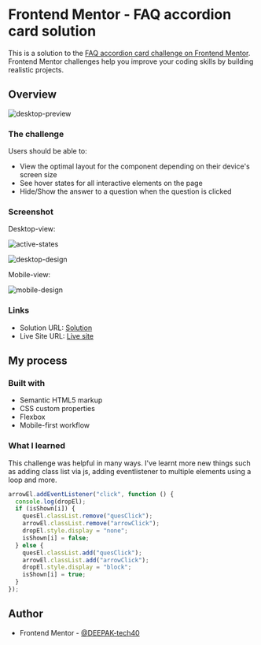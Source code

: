 # Frontend Mentor - FAQ accordion card solution

This is a solution to the [FAQ accordion card challenge on Frontend Mentor](https://www.frontendmentor.io/challenges/faq-accordion-card-XlyjD0Oam). Frontend Mentor challenges help you improve your coding skills by building realistic projects.

## Overview

![desktop-preview](https://user-images.githubusercontent.com/94350356/192354775-d6e65c3b-e324-4ba1-892a-db54b02a58db.jpg)


### The challenge

Users should be able to:

- View the optimal layout for the component depending on their device's screen size
- See hover states for all interactive elements on the page
- Hide/Show the answer to a question when the question is clicked

### Screenshot

Desktop-view:

![active-states](https://user-images.githubusercontent.com/94350356/192354832-aee22f94-383e-431e-9631-f21bc16bc24a.jpg)

![desktop-design](https://user-images.githubusercontent.com/94350356/192354858-3cfcf3dd-fb02-4205-bbf8-9197f1c6a7a4.jpg)

Mobile-view:

![mobile-design](https://user-images.githubusercontent.com/94350356/192354918-0d036de5-1c9d-457a-887f-e64af31c0245.jpg)

### Links

- Solution URL: [Solution](https://www.frontendmentor.io/solutions/faqaccordioncard-ukVfk22bhr)
- Live Site URL: [Live site](https://deepak-tech40-faq-accordion.netlify.app/)

## My process

### Built with

- Semantic HTML5 markup
- CSS custom properties
- Flexbox
- Mobile-first workflow

### What I learned

This challenge was helpful in many ways. I've learnt more new things such as adding class list via js, adding eventlistener to multiple elements using a loop and more.

```js
arrowEl.addEventListener("click", function () {
  console.log(dropEl);
  if (isShown[i]) {
    quesEl.classList.remove("quesClick");
    arrowEl.classList.remove("arrowClick");
    dropEl.style.display = "none";
    isShown[i] = false;
  } else {
    quesEl.classList.add("quesClick");
    arrowEl.classList.add("arrowClick");
    dropEl.style.display = "block";
    isShown[i] = true;
  }
});
```

## Author

- Frontend Mentor - [@DEEPAK-tech40](https://www.frontendmentor.io/profile/DEEPAK-tech40)
